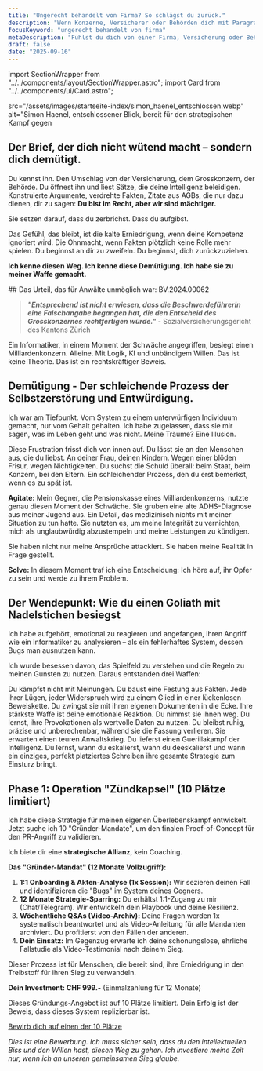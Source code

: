 ```yaml
---
title: "Ungerecht behandelt von Firma? So schlägst du zurück."
description: "Wenn Konzerne, Versicherer oder Behörden dich mit Paragraphen zermürben, ist das keine juristische Debatte. Es ist ein Angriff auf deine Intelligenz. Zeit, zurückzuschlagen."
focusKeyword: "ungerecht behandelt von firma"
metaDescription: "Fühlst du dich von einer Firma, Versicherung oder Behörde ungerecht behandelt und erniedrigt? Ich habe als Laie einen Grosskonzern besiegt. Hier ist die Methode, um die Kontrolle zurückzugewinnen."
draft: false
date: "2025-09-16"
---
```

import SectionWrapper from "../../components/layout/SectionWrapper.astro";
import Card from "../../components/ui/Card.astro";

<SectionWrapper variant="hero">
<div class="hero-grid">
				src="/assets/images/startseite-index/simon_haenel_entschlossen.webp" 
			alt="Simon Haenel, entschlossener Blick, bereit für den strategischen Kampf gegen 
</div>

</SectionWrapper>

<SectionWrapper variant="light">

## Der Brief, der dich nicht wütend macht – sondern dich demütigt.

Du kennst ihn. Den Umschlag von der Versicherung, dem Grosskonzern, der Behörde. Du öffnest ihn und liest Sätze, die deine Intelligenz beleidigen. Konstruierte Argumente, verdrehte Fakten, Zitate aus AGBs, die nur dazu dienen, dir zu sagen: **Du bist im Recht, aber wir sind mächtiger.**

Sie setzen darauf, dass du zerbrichst. Dass du aufgibst.

Das Gefühl, das bleibt, ist die kalte Erniedrigung, wenn deine Kompetenz ignoriert wird. Die Ohnmacht, wenn Fakten plötzlich keine Rolle mehr spielen. Du beginnst an dir zu zweifeln. Du beginnst, dich zurückzuziehen.

**Ich kenne diesen Weg. Ich kenne diese Demütigung. Ich habe sie zu meiner Waffe gemacht.**

</SectionWrapper>

<SectionWrapper variant="proof">
## Das Urteil, das für Anwälte unmöglich war: BV.2024.00062

> ***"Entsprechend ist nicht erwiesen, dass die Beschwerdeführerin eine Falschangabe begangen hat, die den Entscheid des Grosskonzernes rechtfertigen würde."*** - Sozialversicherungsgericht des Kantons Zürich

Ein Informatiker, in einem Moment der Schwäche angegriffen, besiegt einen Milliardenkonzern. Alleine. Mit Logik, KI und unbändigem Willen. Das ist keine Theorie. Das ist ein rechtskräftiger Beweis.

</SectionWrapper>

<SectionWrapper variant="story">

## Demütigung - Der schleichende Prozess der Selbstzerstörung und Entwürdigung.

Ich war am Tiefpunkt. Vom System zu einem unterwürfigen Individuum gemacht, nur vom Gehalt gehalten. Ich habe zugelassen, dass sie mir sagen, was im Leben geht und was nicht. Meine Träume? Eine Illusion. 

Diese Frustration frisst dich von innen auf. Du lässt sie an den Menschen aus, die du liebst. An deiner Frau, deinen Kindern. Wegen einer blöden Frisur, wegen Nichtigkeiten. Du suchst die Schuld überall: beim Staat, beim Konzern, bei den Eltern. Ein schleichender Prozess, den du erst bemerkst, wenn es zu spät ist.

**Agitate:** Mein Gegner, die Pensionskasse eines Milliardenkonzerns, nutzte genau diesen Moment der Schwäche. Sie gruben eine alte ADHS-Diagnose aus meiner Jugend aus. Ein Detail, das medizinisch nichts mit meiner Situation zu tun hatte. Sie nutzten es, um meine Integrität zu vernichten, mich als unglaubwürdig abzustempeln und meine Leistungen zu kündigen.

Sie haben nicht nur meine Ansprüche attackiert. Sie haben meine Realität in Frage gestellt.

**Solve:** In diesem Moment traf ich eine Entscheidung: Ich höre auf, ihr Opfer zu sein und werde zu ihrem Problem.

</SectionWrapper>

<SectionWrapper variant="light">

## Der Wendepunkt: Wie du einen Goliath mit Nadelstichen besiegst

Ich habe aufgehört, emotional zu reagieren und angefangen, ihren Angriff wie ein Informatiker zu analysieren – als ein fehlerhaftes System, dessen Bugs man ausnutzen kann.

Ich wurde besessen davon, das Spielfeld zu verstehen und die Regeln zu meinen Gunsten zu nutzen. Daraus entstanden drei Waffen:

<div class="card-grid">
<Card title="Waffe 1: Die unanfechtbare Beweiskette">
Du kämpfst nicht mit Meinungen. Du baust eine Festung aus Fakten. Jede ihrer Lügen, jeder Widerspruch wird zu einem Glied in einer lückenlosen Beweiskette. Du zwingst sie mit ihren eigenen Dokumenten in die Ecke.
</Card>
<Card title="Waffe 2: Emotionale Entkopplung">
Ihre stärkste Waffe ist deine emotionale Reaktion. Du nimmst sie ihnen weg. Du lernst, ihre Provokationen als wertvolle Daten zu nutzen. Du bleibst ruhig, präzise und unberechenbar, während sie die Fassung verlieren.
</Card>
<Card title="Waffe 3: Asymmetrische Kriegsführung">
Sie erwarten einen teuren Anwaltskrieg. Du lieferst einen Guerillakampf der Intelligenz. Du lernst, wann du eskalierst, wann du deeskalierst und wann ein einziges, perfekt platziertes Schreiben ihre gesamte Strategie zum Einsturz bringt.
</Card>
</div>

</SectionWrapper>

<SectionWrapper variant="accent">

## Phase 1: Operation "Zündkapsel" (10 Plätze limitiert)

Ich habe diese Strategie für meinen eigenen Überlebenskampf entwickelt. Jetzt suche ich 10 "Gründer-Mandate", um den finalen Proof-of-Concept für den PR-Angriff zu validieren.

Ich biete dir eine **strategische Allianz**, kein Coaching.

**Das "Gründer-Mandat" (12 Monate Vollzugriff):**

1.  **1:1 Onboarding & Akten-Analyse (1x Session):** Wir sezieren deinen Fall und identifizieren die "Bugs" im System deines Gegners.
2.  **12 Monate Strategie-Sparring:** Du erhältst 1:1-Zugang zu mir (Chat/Telegram). Wir entwickeln dein Playbook und deine Resilienz.
3.  **Wöchentliche Q&As (Video-Archiv):** Deine Fragen werden 1x systematisch beantwortet und als Video-Anleitung für alle Mandanten archiviert. Du profitierst von den Fällen der anderen.
4.  **Dein Einsatz:** Im Gegenzug erwarte ich deine schonungslose, ehrliche Fallstudie als Video-Testimonial nach deinem Sieg.

Dieser Prozess ist für Menschen, die bereit sind, ihre Erniedrigung in den Treibstoff für ihren Sieg zu verwandeln.

**Dein Investment: CHF 999.-** (Einmalzahlung für 12 Monate)

Dieses Gründungs-Angebot ist auf 10 Plätze limitiert. Dein Erfolg ist der Beweis, dass dieses System replizierbar ist.

<a href="/bewerbung" class="button">Bewirb dich auf einen der 10 Plätze</a>

*Dies ist eine Bewerbung. Ich muss sicher sein, dass du den intellektuellen Biss und den Willen hast, diesen Weg zu gehen. Ich investiere meine Zeit nur, wenn ich an unseren gemeinsamen Sieg glaube.*

</SectionWrapper>
